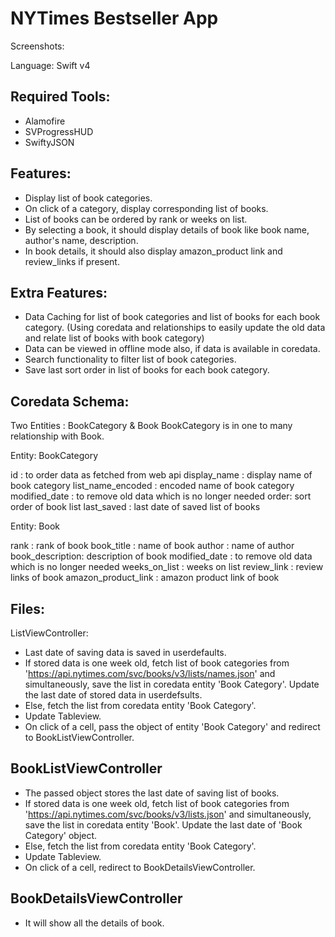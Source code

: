 # NYTimes Bestseller App

Screenshots:


Language: Swift v4

## Required Tools:

- Alamofire
- SVProgressHUD
- SwiftyJSON

## Features:
- Display list of book categories.
- On click of a category, display corresponding list of books.
- List of books can be ordered by rank or weeks on list.
- By selecting a book, it should display details of book like book name, author's name, description.
- In book details, it should also display amazon_product link and review_links if present.

## Extra Features:
- Data Caching for list of book categories and list of books for each book category. (Using coredata and relationships to easily update the old data and relate list of books with book category)
- Data can be viewed in offline mode also, if data is available in coredata.
- Search functionality to filter list of book categories.
- Save last sort order in list of books for each book category.

## Coredata Schema:
Two Entities : BookCategory & Book
BookCategory is in one to many relationship with Book.

Entity: BookCategory

id : to order data as fetched from web api
display_name : display name of book category
list_name_encoded : encoded name of book category
modified_date : to remove old data which is no longer needed
order: sort order of book list
last_saved : last date of saved list of books

Entity: Book

rank : rank of book
book_title : name of book
author : name of author
book_description: description of book
modified_date : to remove old data which is no longer needed
weeks_on_list : weeks on list
review_link : review links of book
amazon_product_link : amazon product link of book

## Files:

ListViewController: 
- Last date of saving data is saved in userdefaults.
- If stored data is one week old, fetch list of book categories from 'https://api.nytimes.com/svc/books/v3/lists/names.json' and simultaneously, save the list in coredata entity 'Book Category'. Update the last date of stored data in userdefsults.
- Else, fetch the list from coredata entity 'Book Category'.
- Update Tableview.
- On click of a cell, pass the object of entity 'Book Category' and redirect to BookListViewController.

## BookListViewController
- The passed object stores the last date of saving list of books.
- If stored data is one week old, fetch list of book categories from 'https://api.nytimes.com/svc/books/v3/lists.json' and simultaneously, save the list in coredata entity 'Book'. Update the last date of 'Book Category' object.
- Else, fetch the list from coredata entity 'Book Category'.
- Update Tableview.
- On click of a cell, redirect to BookDetailsViewController.

## BookDetailsViewController
- It will show all the details of book.
